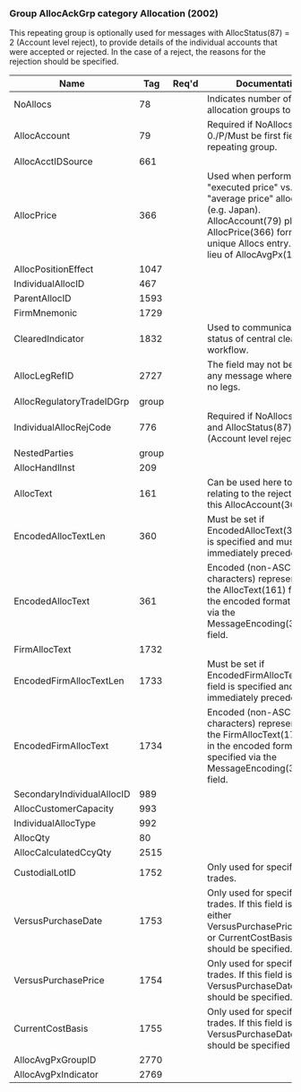 ### Group AllocAckGrp category Allocation (2002)

This repeating group is optionally used for messages with AllocStatus(87) = 2 (Account level reject), to provide details of the individual accounts that were accepted or rejected. In the case of a reject, the reasons for the rejection should be specified.

| Name                       | Tag   | Req'd | Documentation                                                                                                                               |
|----------------------------|-------|----------|-------------------------------------------------------------------------------------------------------------------------------|
| NoAllocs                   | 78    |       | Indicates number of allocation groups to follow.                                                                                                                               |
| AllocAccount               | 79    |       | Required if NoAllocs(78) > 0./P/Must be first field in repeating group.                                                                                                                |
| AllocAcctIDSource          | 661   |       |                                                                                                                                |
| AllocPrice                 | 366   |       | Used when performing "executed price" vs. "average price" allocations (e.g. Japan). AllocAccount(79) plus AllocPrice(366) form a unique Allocs entry. Used in lieu of AllocAvgPx(153). |
| AllocPositionEffect        | 1047  |       |                                                                                                                                |
| IndividualAllocID          | 467   |       |                                                                                                                                |
| ParentAllocID              | 1593  |       |                                                                                                                                |
| FirmMnemonic               | 1729  |       |                                                                                                                                |
| ClearedIndicator           | 1832  |       | Used to communicate the status of central clearing workflow.                                                                                                                           |
| AllocLegRefID              | 2727  |       | The field may not be used in any message where there are no legs.                                                                                                                      |
| AllocRegulatoryTradeIDGrp  | group |       |                                                                                                                                |
| IndividualAllocRejCode     | 776   |       | Required if NoAllocs(78) > 0 and AllocStatus(87) = 2 (Account level reject).                                                                                                           |
| NestedParties              | group |       |                                                                                                                                |
| AllocHandlInst             | 209   |       |                                                                                                                                |
| AllocText                  | 161   |       | Can be used here to hold text relating to the rejection of this AllocAccount(366))                                                                                                     |
| EncodedAllocTextLen        | 360   |       | Must be set if EncodedAllocText(361) field is specified and must immediately precede it.                                                                                               |
| EncodedAllocText           | 361   |       | Encoded (non-ASCII characters) representation of the AllocText(161) field in the encoded format specified via the MessageEncoding(347) field.                                          |
| FirmAllocText              | 1732  |       |                                                                                                                                |
| EncodedFirmAllocTextLen    | 1733  |       | Must be set if EncodedFirmAllocText(1734) field is specified and must immediately precede it.                                                                                          |
| EncodedFirmAllocText       | 1734  |       | Encoded (non-ASCII characters) representation of the FirmAllocText(1732) field in the encoded format specified via the MessageEncoding(347) field.                                     |
| SecondaryIndividualAllocID | 989   |       |                                                                                                                                |
| AllocCustomerCapacity      | 993   |       |                                                                                                                                |
| IndividualAllocType        | 992   |       |                                                                                                                                |
| AllocQty                   | 80    |       |                                                                                                                                |
| AllocCalculatedCcyQty      | 2515  |       |                                                                                                                                |
| CustodialLotID             | 1752  |       | Only used for specific lot trades.                                                                                                                               |
| VersusPurchaseDate         | 1753  |       | Only used for specific lot trades. If this field is used, either VersusPurchasePrice(1754) or CurrentCostBasis(1755) should be specified.                                              |
| VersusPurchasePrice        | 1754  |       | Only used for specific lot trades. If this field is used, VersusPurchaseDate(1753) should be specified.                                                                                |
| CurrentCostBasis           | 1755  |       | Only used for specific lot trades. If this field is used, VersusPurchaseDate(1753) should be specified                                                                                 |
| AllocAvgPxGroupID          | 2770  |       |                                                                                                                                |
| AllocAvgPxIndicator        | 2769  |       |                                                                                                                                |

